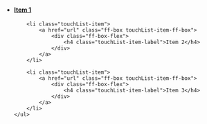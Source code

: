 <!-- HTML -->
<div class="doc-box">
    <ul class="touchList">
        <li class="touchList-item">
            <a href="url" class="ff-box touchList-item-ff-box">
                <div class="ff-box-flex">
                    <h4 class="touchList-item-label">Item 1</h4>
                </div>
            </a>
        </li>

        <li class="touchList-item">
            <a href="url" class="ff-box touchList-item-ff-box">
                <div class="ff-box-flex">
                    <h4 class="touchList-item-label">Item 2</h4>
                </div>
            </a>
        </li>

        <li class="touchList-item">
            <a href="url" class="ff-box touchList-item-ff-box">
                <div class="ff-box-flex">
                    <h4 class="touchList-item-label">Item 3</h4>
                </div>
            </a>
        </li>
    </ul>
</div>

